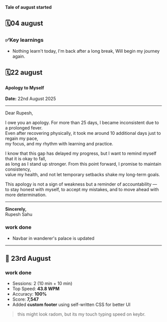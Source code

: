 **Tale of august started**

## 🗓️04 august

### ✅Key learnings
- Nothing learn't today, I'm back after a long break, Will begin my journey again.

## 🗓️22 august

#### Apology to Myself  

**Date:** 22nd August 2025  

---

Dear Rupesh,  

I owe you an apology. For more than 25 days, I became inconsistent due to a prolonged fever.  
Even after recovering physically, it took me around 10 additional days just to regain my pace,  
my focus, and my rhythm with learning and practice.  

I know that this gap has delayed my progress, but I want to remind myself that it is okay to fall,  
as long as I stand up stronger. From this point forward, I promise to maintain consistency,  
value my health, and not let temporary setbacks shake my long-term goals.  

This apology is not a sign of weakness but a reminder of accountability —  
to stay honest with myself, to accept my mistakes, and to move ahead with more determination.  

---

**Sincerely,**  
Rupesh Sahu  

### work done 
- Navbar in wanderer's palace is updated 

---

## 📅 23rd August  

### work done  
  - Sessions: 2 (10 min + 10 min)  
  - Top Speed: **43.8 WPM**  
  - Accuracy: **100%**  
  - Score: **7,547**  
  - Added **custom footer** using self-written CSS for better UI  

> this might look radom, but its my touch typing speed on keybr.
